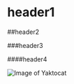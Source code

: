 # header1

##header2

###header3

####header4

![Image of Yaktocat](https://octodex.github.com/images/yaktocat.png)
